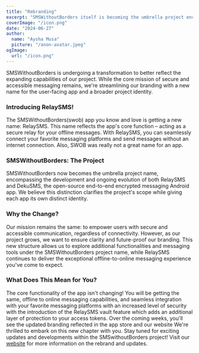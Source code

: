 ```yaml
---
title: "Rebranding"
excerpt: "SMSWithoutBorders itself is becoming the umbrella project encompassing RelaySMS and other messaging tools. The core functionality remains the same, but users can expect a new name, enhanced security features, and a focus on future growth under the SMSWithoutBorders project."
coverImage: "/icon.png"
date: "2024-06-27"
author:
  name: "Aysha Musa"
  picture: "/anon-avatar.jpeg"
ogImage:
  url: "/icon.png"
---
```


SMSWithoutBorders is undergoing a transformation to better reflect the expanding capabilities of our project. While the core mission of secure and accessible messaging remains, we're streamlining our branding with a new name for the user-facing app and a broader project identity.

### Introducing RelaySMS!

The SMSWithoutBorders(swob) app you know and love is getting a new name: RelaySMS. This name reflects the app's core function – acting as a secure relay for your offline messages. With RelaySMS, you can seamlessly connect your favorite messaging platforms and send messages without an internet connection. Also, SWOB was really not a great name for an app.

### SMSWithoutBorders: The Project

SMSWithoutBorders now becomes the umbrella project name, encompassing the development and ongoing evolution of both RelaySMS and DekuSMS, the open-source end-to-end encrypted messaging Android app. We believe this distinction clarifies the project's scope while giving each app its own distinct identity.

### Why the Change?

Our mission remains the same: to empower users with secure and accessible communication, regardless of connectivity. However, as our project grows, we want to ensure clarity and future-proof our branding. This new structure allows us to explore additional functionalities and messaging tools under the SMSWithoutBorders project name, while RelaySMS continues to deliver the exceptional offline-to-online messaging experience you've come to expect.

### What Does This Mean for You?

The core functionality of the app isn't changing! You will be getting the same, offline to online messaging capabilities, and seamless integration with your favorite messaging platforms with an increased level of security with the introduction of the RelaySMS vault feature which adds an additional layer of protection to your access tokens. Over the coming weeks, you'll see the updated branding reflected in the app store and our website
We're thrilled to embark on this new chapter with you. Stay tuned for exciting updates and developments within the SMSwithoutBorders project! Visit our [website](https://relaysms.smswithoutborders.com) for more information on the rebrand and updates.
